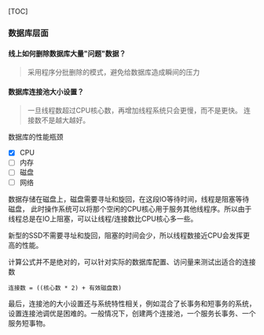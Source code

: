 [TOC]

### 数据库层面

#### 线上如何删除数据库大量"问题"数据？

> 采用程序分批删除的模式，避免给数据库造成瞬间的压力

#### 数据库连接池大小设置？

> 一旦线程数超过CPU核心数，再增加线程系统只会更慢，而不是更快。 连接数不是越大越好。

数据库的性能瓶颈

- [x] CPU
- [ ] 内存
- [ ] 磁盘
- [ ] 网络

数据存储在磁盘上，磁盘需要寻址和旋回，在这段IO等待时间，线程是阻塞等待磁盘， 此时操作系统可以将那个空闲的CPU核心用于服务其他线程序。所以由于线程总是在IO上阻塞，可以让线程/连接数比CPU核心多一些。

新型的SSD不需要寻址和旋回，阻塞的时间会少，所以线程数接近CPU会发挥更高的性能。

计算公式并不是绝对的，可以针对实际的数据库配置、访问量来测试出适合的连接数

~~~
连接数 = ((核心数 * 2) + 有效磁盘数)
~~~

最后，连接池的大小设置还与系统特性相关，例如混合了长事务和短事务的系统，设置连接池调优是困难的。一般情况下，创建两个连接池，一个服务长事务、一个服务短事物。